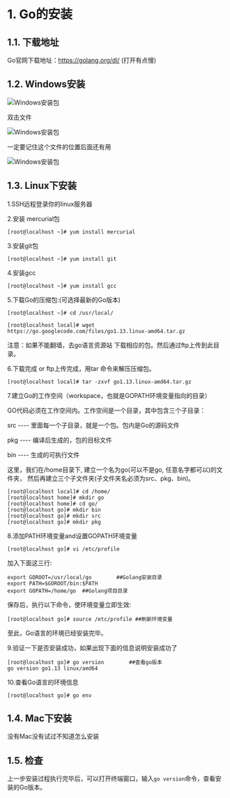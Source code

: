 # 1. Go的安装

## 1.1. 下载地址

Go官网下载地址：https://golang.org/dl/ (打开有点慢)

## 1.2. Windows安装

![Windows安装包](https://downloadflies.com//blog-img/fileName/1.png)

双击文件

![Windows安装包](https://downloadflies.com//blog-img/fileName/2.png)

一定要记住这个文件的位置后面还有用

![Windows安装包](https://downloadflies.com//blog-img/fileName/3.png)

## 1.3. Linux下安装

1.SSH远程登录你的linux服务器

2.安装 mercurial包

```
[root@localhost ~]# yum install mercurial
```

3.安装git包

```
[root@localhost ~]# yum install git
```

4.安装gcc

```
[root@localhost ~]# yum install gcc
```

5.下载Go的压缩包:(可选择最新的Go版本)

```
[root@localhost ~]# cd /usr/local/

[root@localhost local]# wget https://go.googlecode.com/files/go1.13.linux-amd64.tar.gz
```

注意：如果不能翻墙，去go语言资源站 下载相应的包。然后通过ftp上传到此目录。

6.下载完成 or ftp上传完成，用tar 命令来解压压缩包。

```
[root@localhost local]# tar -zxvf go1.13.linux-amd64.tar.gz
```

7.建立Go的工作空间（workspace，也就是GOPATH环境变量指向的目录）

GO代码必须在工作空间内。工作空间是一个目录，其中包含三个子目录：

src ---- 里面每一个子目录，就是一个包。包内是Go的源码文件

pkg ---- 编译后生成的，包的目标文件

bin ---- 生成的可执行文件

这里，我们在/home目录下, 建立一个名为go(可以不是go, 任意名字都可以)的文件夹， 然后再建立三个子文件夹(子文件夹名必须为src、pkg、bin)。

```
[root@localhost local]# cd /home/
[root@localhost home]# mkdir go
[root@localhost home]# cd go/
[root@localhost go]# mkdir bin
[root@localhost go]# mkdir src
[root@localhost go]# mkdir pkg
```

8.添加PATH环境变量and设置GOPATH环境变量

```
[root@localhost go]# vi /etc/profile
```

加入下面这三行:

```
export GOROOT=/usr/local/go        ##Golang安装目录
export PATH=$GOROOT/bin:$PATH
export GOPATH=/home/go  ##Golang项目目录
```

保存后，执行以下命令，使环境变量立即生效:

```
[root@localhost go]# source /etc/profile ##刷新环境变量
```

至此，Go语言的环境已经安装完毕。

9.验证一下是否安装成功，如果出现下面的信息说明安装成功了

```
[root@localhost go]# go version        ##查看go版本
go version go1.13 linux/amd64
```

10.查看Go语言的环境信息

```
[root@localhost go]# go env
```

## 1.4. Mac下安装

没有Mac没有试过不知道怎么安装

## 1.5. 检查

上一步安装过程执行完毕后，可以打开终端窗口，输入`go version`命令，查看安装的Go版本。